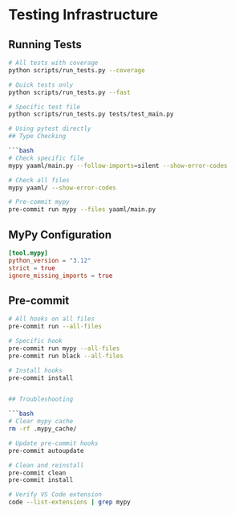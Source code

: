 # Testing Infrastructure

## Running Tests

```bash
# All tests with coverage
python scripts/run_tests.py --coverage

# Quick tests only
python scripts/run_tests.py --fast

# Specific test file
python scripts/run_tests.py tests/test_main.py

# Using pytest directly
## Type Checking

```bash
# Check specific file
mypy yaaml/main.py --follow-imports=silent --show-error-codes

# Check all files
mypy yaaml/ --show-error-codes

# Pre-commit mypy
pre-commit run mypy --files yaaml/main.py
```

## MyPy Configuration

```toml
[tool.mypy]
python_version = "3.12"
strict = true
ignore_missing_imports = true
```

## Pre-commit

```bash
# All hooks on all files
pre-commit run --all-files

# Specific hook
pre-commit run mypy --all-files
pre-commit run black --all-files

# Install hooks
pre-commit install


## Troubleshooting

```bash
# Clear mypy cache
rm -rf .mypy_cache/

# Update pre-commit hooks
pre-commit autoupdate

# Clean and reinstall
pre-commit clean
pre-commit install

# Verify VS Code extension
code --list-extensions | grep mypy
```
